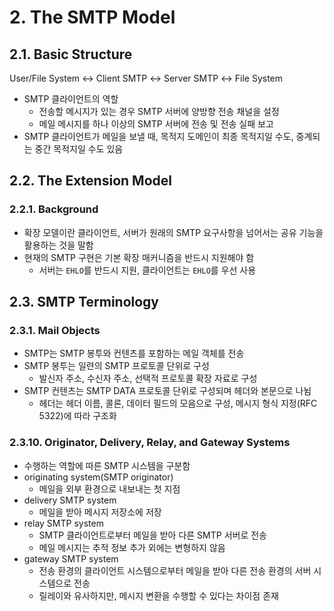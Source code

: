 # 2. The SMTP Model

## 2.1. Basic Structure

User/File System ↔ Client SMTP ↔ Server SMTP ↔ File System

- SMTP 클라이언트의 역할
  - 전송할 메시지가 있는 경우 SMTP 서버에 양방향 전송 채널을 설정
  - 메일 메시지를 하나 이상의 SMTP 서버에 전송 및 전송 실패 보고
- SMTP 클라이언트가 메일을 보낼 때, 목적지 도메인이 최종 목적지일 수도, 중계되는 중간 목적지일 수도 있음

## 2.2. The Extension Model

### 2.2.1. Background

- 확장 모델이란 클라이언트, 서버가 원래의 SMTP 요구사항을 넘어서는 공유 기능을 활용하는 것을 말함
- 현재의 SMTP 구현은 기본 확장 매커니즘을 반드시 지원해야 함
  - 서버는 `EHLO`를 반드시 지원, 클라이언트는 `EHLO`를 우선 사용

## 2.3. SMTP Terminology

### 2.3.1. Mail Objects

- SMTP는 SMTP 봉투와 컨텐츠를 포함하는 메일 객체를 전송
- SMTP 봉투는 일련의 SMTP 프로토콜 단위로 구성
  - 발신자 주소, 수신자 주소, 선택적 프로토콜 확장 자료로 구성
- SMTP 컨텐츠는 SMTP DATA 프로토콜 단위로 구성되며 헤더와 본문으로 나뉨
  - 헤더는 헤더 이름, 콜론, 데이터 필드의 모음으로 구성, 메시지 형식 지정(RFC 5322)에 따라 구조화

### 2.3.10. Originator, Delivery, Relay, and Gateway Systems

- 수행하는 역할에 따른 SMTP 시스템을 구분함
- originating system(SMTP originator)
  - 메일을 외부 환경으로 내보내는 첫 지점
- delivery SMTP system
  - 메일을 받아 메시지 저장소에 저장
- relay SMTP system
  - SMTP 클라이언트로부터 메일을 받아 다른 SMTP 서버로 전송
  - 메일 메시지는 추적 정보 추가 외에는 변형하지 않음
- gateway SMTP system
  - 전송 환경의 클라이언트 시스템으로부터 메일을 받아 다른 전송 환경의 서버 시스템으로 전송
  - 릴레이와 유사하지만, 메시지 변환을 수행할 수 있다는 차이점 존재
